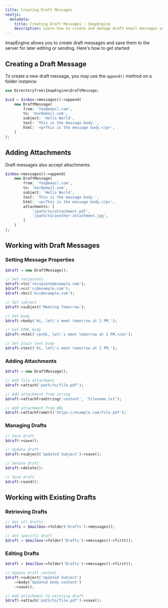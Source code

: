 ```yaml
---
title: Creating Draft Messages
nextjs:
  metadata:
    title: Creating Draft Messages - ImapEngine
    description: Learn how to create and manage draft email messages using ImapEngine. Discover how to compose, save, and send draft messages in your PHP application.
---
```


ImapEngine allows you to create draft messages and save them to the server for later editing or sending. Here's how to get started:

## Creating a Draft Message

To create a new draft message, you may use the `append()` method on a folder instance:

```php
use DirectoryTree\ImapEngine\DraftMessage;

$uid = $inbox->messages()->append(
    new DraftMessage(
        from: 'foo@email.com',
        to: 'bar@email.com',
        subject: 'Hello World',
        text: 'This is the message body.',
        html: '<p>This is the message body.</p>',
    )
);
```

## Adding Attachments

Draft messages also accept attachments:

```php
$inbox->messages()->append(
    new DraftMessage(
        from: 'foo@email.com',
        to: 'bar@email.com',
        subject: 'Hello World',
        text: 'This is the message body.',
        html: '<p>This is the message body.</p>',
        attachments: [
            '/path/to/attachment.pdf',
            '/path/to/another-attachment.jpg',
        ]
    )
);
```

## Working with Draft Messages

### Setting Message Properties

```php
$draft = new DraftMessage();

// Set recipients
$draft->to('recipient@example.com');
$draft->cc('cc@example.com');
$draft->bcc('bcc@example.com');

// Set subject
$draft->subject('Meeting Tomorrow');

// Set body
$draft->body('Hi, let\'s meet tomorrow at 2 PM.');

// Set HTML body
$draft->html('<p>Hi, let\'s meet tomorrow at 2 PM.</p>');

// Set plain text body
$draft->text('Hi, let\'s meet tomorrow at 2 PM.');
```

### Adding Attachments

```php
$draft = new DraftMessage();

// Add file attachment
$draft->attach('path/to/file.pdf');

// Add attachment from string
$draft->attachFromString('content', 'filename.txt');

// Add attachment from URL
$draft->attachFromUrl('https://example.com/file.pdf');
```

### Managing Drafts

```php
// Save draft
$draft->save();

// Update draft
$draft->subject('Updated Subject')->save();

// Delete draft
$draft->delete();

// Send draft
$draft->send();
```

## Working with Existing Drafts

### Retrieving Drafts

```php
// Get all drafts
$drafts = $mailbox->folder('Drafts')->messages();

// Get specific draft
$draft = $mailbox->folder('Drafts')->messages()->first();
```

### Editing Drafts

```php
$draft = $mailbox->folder('Drafts')->messages()->first();

// Update draft content
$draft->subject('Updated Subject')
    ->body('Updated body content')
    ->save();

// Add attachment to existing draft
$draft->attach('path/to/file.pdf')->save();
```
